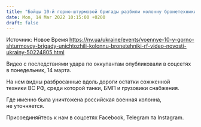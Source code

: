 ```yaml
---
title: "Бойцы 10-й горно-штурмовой бригады разбили колонну бронетехники РФ — видео с дрона"
date: Mon, 14 Mar 2022 10:15:00 +0200
draft: false
---
```

Источник: Новое Время https://nv.ua/ukraine/events/voennye-10-y-gorno-shturmovoy-brigady-unichtozhili-kolonnu-bronetehniki-rf-video-novosti-ukrainy-50224805.html


Видео с последствиями удара по оккупантам опубликовали в соцсетях в понедельник, 14 марта.

На нем видны разбросанные вдоль дороги остатки сожженной техники ВС РФ, среди которой танки, БМП и грузовики снабжения.

Где именно была уничтожена российская военная колонна, не уточняется.

Присоединяйтесь к нам в соцсетях Facebook, Telegram та Instagram.
